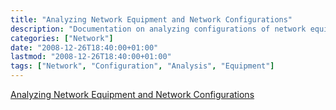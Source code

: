 ```yaml
---
title: "Analyzing Network Equipment and Network Configurations"
description: "Documentation on analyzing configurations of network equipment and networks"
categories: ["Network"]
date: "2008-12-26T18:40:00+01:00"
lastmod: "2008-12-26T18:40:00+01:00"
tags: ["Network", "Configuration", "Analysis", "Equipment"]
---
```


[Analyzing Network Equipment and Network Configurations](../../static/pdf/analyser_les_configs_des_equipements_et_des_reseaux.pdf)

